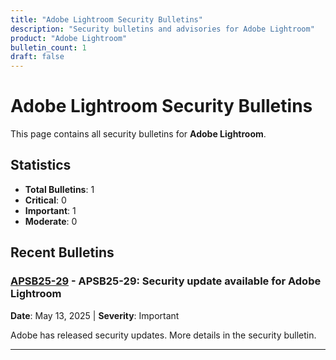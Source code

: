 ```yaml
---
title: "Adobe Lightroom Security Bulletins"
description: "Security bulletins and advisories for Adobe Lightroom"
product: "Adobe Lightroom"
bulletin_count: 1
draft: false
---
```


# Adobe Lightroom Security Bulletins

This page contains all security bulletins for **Adobe Lightroom**.

## Statistics

- **Total Bulletins**: 1
- **Critical**: 0
- **Important**: 1
- **Moderate**: 0

## Recent Bulletins

### [APSB25-29](https://helpx.adobe.com/security/products/lightroom/apsb25-29.html) - APSB25-29: Security update available for Adobe Lightroom

**Date**: May 13, 2025 | **Severity**: Important

Adobe has released security updates. More details in the security bulletin.

---

